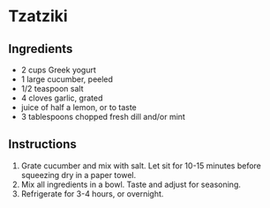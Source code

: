 # Tzatziki

## Ingredients

- 2 cups Greek yogurt
- 1 large cucumber, peeled
- 1/2 teaspoon salt
- 4 cloves garlic, grated
- juice of half a lemon, or to taste
- 3 tablespoons chopped fresh dill and/or mint

## Instructions

1. Grate cucumber and mix with salt. Let sit for 10-15 minutes before squeezing dry in a paper towel.
2. Mix all ingredients in a bowl. Taste and adjust for seasoning.
3. Refrigerate for 3-4 hours, or overnight.

